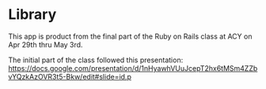 # Library

This app is product from the final part of the Ruby on Rails class at ACY on Apr 29th thru May 3rd.

The initial part of the class followed this presentation:
https://docs.google.com/presentation/d/1nHyawhVUuJcepT2hx6tMSm4ZZbvYQzkAzOVR3t5-Bkw/edit#slide=id.p
